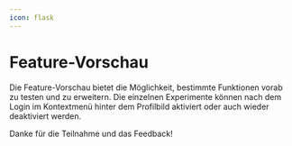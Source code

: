 ```yaml
---
icon: flask
---
```


# Feature-Vorschau

Die Feature-Vorschau bietet die Möglichkeit, bestimmte Funktionen vorab zu testen und zu erweitern. Die einzelnen Experimente können nach dem Login im Kontextmenü hinter dem Profilbild aktiviert oder auch wieder deaktiviert werden.

Danke für die Teilnahme und das Feedback!
